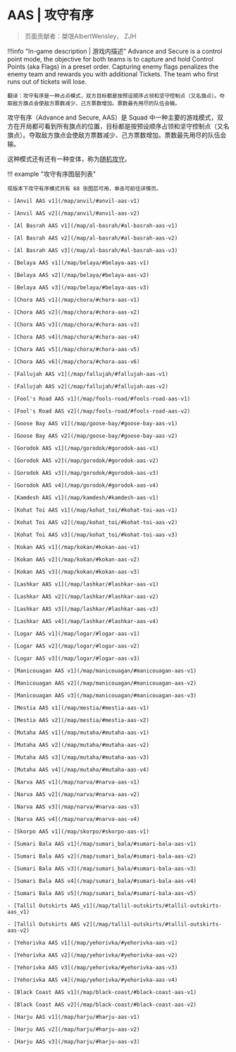 # AAS | 攻守有序

> 页面贡献者：桀氓AlbertWensley， ZJH

!!!info "In-game description | 游戏内描述"
    Advance and Secure is a control point mode, the objective for both teams is to capture and hold Control Points (aka Flags) in a preset order. Capturing enemy flags penalizes the enemy team and rewards you with additional Tickets. The team who first runs out of tickets will lose.
    
    翻译：攻守有序是一种占点模式，双方目标都是按预设顺序占领和坚守控制点（又名旗点）。夺取敌方旗点会使敌方票数减少、己方票数增加。票数最先用尽的队伍会输。

攻守有序（Advance and Secure, AAS）是 Squad 中一种主要的游戏模式，双方在开局都可看到所有旗点的位置，目标都是按预设顺序占领和坚守控制点（又名旗点）。夺取敌方旗点会使敌方票数减少、己方票数增加。票数最先用尽的队伍会输。

这种模式还有还有一种变体，称为[随机攻守](./raas)。

!!! example "攻守有序图层列表"

    现版本下攻守有序模式共有 68 张图层可用，单击可前往详情页。
    
    - [Anvil AAS v1](/map/anvil/#anvil-aas-v1)

    - [Anvil AAS v2](/map/anvil/#anvil-aas-v2)

    - [Al Basrah AAS v1](/map/al-basrah/#al-basrah-aas-v1)

    - [Al Basrah AAS v2](/map/al-basrah/#al-basrah-aas-v2)

    - [Al Basrah AAS v3](/map/al-basrah/#al-basrah-aas-v3)

    - [Belaya AAS v1](/map/belaya/#belaya-aas-v1)

    - [Belaya AAS v2](/map/belaya/#belaya-aas-v2)

    - [Belaya AAS v3](/map/belaya/#belaya-aas-v3)

    - [Chora AAS v1](/map/chora/#chora-aas-v1)

    - [Chora AAS v2](/map/chora/#chora-aas-v2)

    - [Chora AAS v3](/map/chora/#chora-aas-v3)

    - [Chora AAS v4](/map/chora/#chora-aas-v4)

    - [Chora AAS v5](/map/chora/#chora-aas-v5)

    - [Chora AAS v6](/map/chora/#chora-aas-v6)

    - [Fallujah AAS v1](/map/fallujah/#fallujah-aas-v1)

    - [Fallujah AAS v2](/map/fallujah/#fallujah-aas-v2)

    - [Fool's Road AAS v1](/map/fools-road/#fools-road-aas-v1)

    - [Fool's Road AAS v2](/map/fools-road/#fools-road-aas-v2)

    - [Goose Bay AAS v1](/map/goose-bay/#goose-bay-aas-v1)

    - [Goose Bay AAS v2](/map/goose-bay/#goose-bay-aas-v2)

    - [Gorodok AAS v1](/map/gorodok/#gorodok-aas-v1)

    - [Gorodok AAS v2](/map/gorodok/#gorodok-aas-v2)

    - [Gorodok AAS v3](/map/gorodok/#gorodok-aas-v3)

    - [Gorodok AAS v4](/map/gorodok/#gorodok-aas-v4)

    - [Kamdesh AAS v1](/map/kamdesh/#kamdesh-aas-v1)

    - [Kohat Toi AAS v1](/map/kohat_toi/#kohat-toi-aas-v1)

    - [Kohat Toi AAS v2](/map/kohat_toi/#kohat-toi-aas-v2)

    - [Kohat Toi AAS v3](/map/kohat_toi/#kohat-toi-aas-v3)

    - [Kokan AAS v1](/map/kokan/#kokan-aas-v1)

    - [Kokan AAS v2](/map/kokan/#kokan-aas-v2)

    - [Kokan AAS v3](/map/kokan/#kokan-aas-v3)

    - [Lashkar AAS v1](/map/lashkar/#lashkar-aas-v1)

    - [Lashkar AAS v2](/map/lashkar/#lashkar-aas-v2)

    - [Lashkar AAS v3](/map/lashkar/#lashkar-aas-v3)

    - [Lashkar AAS v4](/map/lashkar/#lashkar-aas-v4)

    - [Logar AAS v1](/map/logar/#logar-aas-v1)

    - [Logar AAS v2](/map/logar/#logar-aas-v2)

    - [Logar AAS v3](/map/logar/#logar-aas-v3)

    - [Manicouagan AAS v1](/map/manicouagan/#manicouagan-aas-v1)

    - [Manicouagan AAS v2](/map/manicouagan/#manicouagan-aas-v2)

    - [Manicouagan AAS v3](/map/manicouagan/#manicouagan-aas-v3)

    - [Mestia AAS v1](/map/mestia/#mestia-aas-v1)

    - [Mestia AAS v2](/map/mestia/#mestia-aas-v2)

    - [Mutaha AAS v1](/map/mutaha/#mutaha-aas-v1)

    - [Mutaha AAS v2](/map/mutaha/#mutaha-aas-v2)

    - [Mutaha AAS v3](/map/mutaha/#mutaha-aas-v3)

    - [Mutaha AAS v4](/map/mutaha/#mutaha-aas-v4)

    - [Narva AAS v1](/map/narva/#narva-aas-v1)

    - [Narva AAS v2](/map/narva/#narva-aas-v2)

    - [Narva AAS v3](/map/narva/#narva-aas-v3)

    - [Narva AAS v4](/map/narva/#narva-aas-v4)

    - [Skorpo AAS v1](/map/skorpo/#skorpo-aas-v1)

    - [Sumari Bala AAS v1](/map/sumari_bala/#sumari-bala-aas-v1)

    - [Sumari Bala AAS v2](/map/sumari_bala/#sumari-bala-aas-v2)

    - [Sumari Bala AAS v3](/map/sumari_bala/#sumari-bala-aas-v3)

    - [Sumari Bala AAS v4](/map/sumari_bala/#sumari-bala-aas-v4)

    - [Sumari Bala AAS v5](/map/sumari_bala/#sumari-bala-aas-v5)

    - [Tallil Outskirts AAS_v1](/map/tallil-outskirts/#tallil-outskirts-aas_v1)

    - [Tallil Outskirts AAS v2](/map/tallil-outskirts/#tallil-outskirts-aas-v2)

    - [Yehorivka AAS v1](/map/yehorivka/#yehorivka-aas-v1)

    - [Yehorivka AAS v2](/map/yehorivka/#yehorivka-aas-v2)

    - [Yehorivka AAS v3](/map/yehorivka/#yehorivka-aas-v3)

    - [Yehorivka AAS v4](/map/yehorivka/#yehorivka-aas-v4)

    - [Black Coast AAS v1](/map/black-coast/#black-coast-aas-v1)

    - [Black Coast AAS v2](/map/black-coast/#black-coast-aas-v2)

    - [Harju AAS v1](/map/harju/#harju-aas-v1)

    - [Harju AAS v2](/map/harju/#harju-aas-v2)

    - [Harju AAS v3](/map/harju/#harju-aas-v3)
